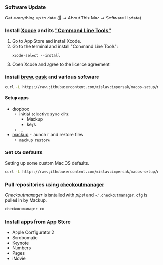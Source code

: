 ### Software Update
Get everything up to date ( -> About This Mac -> Software Update)

### Install [Xcode](https://developer.apple.com/xcode/) and its ["Command Line Tools"](https://developer.apple.com/downloads/index.action)

1. Go to App Store and install Xcode.
2. Go to the terminal and install "Command Line Tools":
    ```
    xcode-select --install
    ```
3. Open Xcode and agree to the licence agreement

### Install [brew](http://brew.sh/), [cask](http://caskroom.io/) and various software
```sh
curl -L https://raw.githubusercontent.com/mislavcimpersak/macos-setup/master/software.sh | bash
```

#### Setup apps
- dropbox
	* initial selective sync dirs:
		+ Mackup
		+ keys
	* ...
- [mackup](https://github.com/lra/mackup) - launch it and restore files
	* `mackup restore`

### Set OS defaults
Setting up some custom Mac OS defaults.
```sh
curl -L https://raw.githubusercontent.com/mislavcimpersak/macos-setup/master/os_defaults.sh | bash
```

### Pull repositories using [checkoutmanager](https://github.com/reinout/checkoutmanager)

_Checkoutmanager_ is isntalled with _pipsi_ and `~/.checkoutmanager.cfg` is pulled in by Mackup.

```sh
checkoutmanager co
```

### Install apps from App Store
- Apple Configurator 2
- Scrobomatic
- Keynote
- Numbers
- Pages
- iMovie
